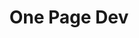 ---
  id: 0
  slugs: "footer"
  title: "One Page Dev"
  description: "I'm a freelance front end developer. I develop modern, responsive websites and like to built with CSS, HTML, JAVASCRIPT and TYPESCRIPT."
  copy: 'One Pag eDev'
  link: 'https://opdev.site'
---